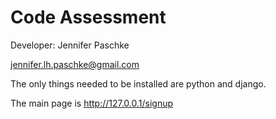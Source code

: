# Code Assessment

Developer: Jennifer Paschke

jennifer.lh.paschke@gmail.com

The only things needed to be installed are python and django.

The main page is http://127.0.0.1/signup
